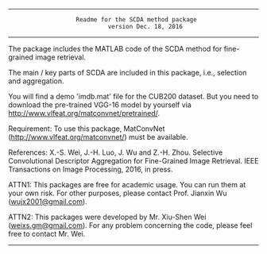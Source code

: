 ------------------------------------------------------------------------------------------
	                   Readme for the SCDA method package
								version Dec. 18, 2016
------------------------------------------------------------------------------------------

The package includes the MATLAB code of the SCDA method for fine-grained image retrieval.

The main / key parts of SCDA are included in this package, i.e., selection and aggregation.

You will find a demo 'imdb.mat' file for the CUB200 dataset. But you need to download the 
pre-trained VGG-16 model by yourself via http://www.vlfeat.org/matconvnet/pretrained/.

Requirement: To use this package, MatConvNet (http://www.vlfeat.org/matconvnet/) must be available.

References: 
X.-S. Wei, J.-H. Luo, J. Wu and Z.-H. Zhou. Selective Convolutional Descriptor Aggregation
for Fine-Grained Image Retrieval. IEEE Transactions on Image Processing, 2016, in press.

ATTN1: This packages are free for academic usage. You can run them at your own risk. For other
purposes, please contact Prof. Jianxin Wu (wujx2001@gmail.com).

ATTN2: This packages were developed by Mr. Xiu-Shen Wei (weixs.gm@gmail.com).
For any problem concerning the code, please feel free to contact Mr. Wei.


------------------------------------------------------------------------------------------
